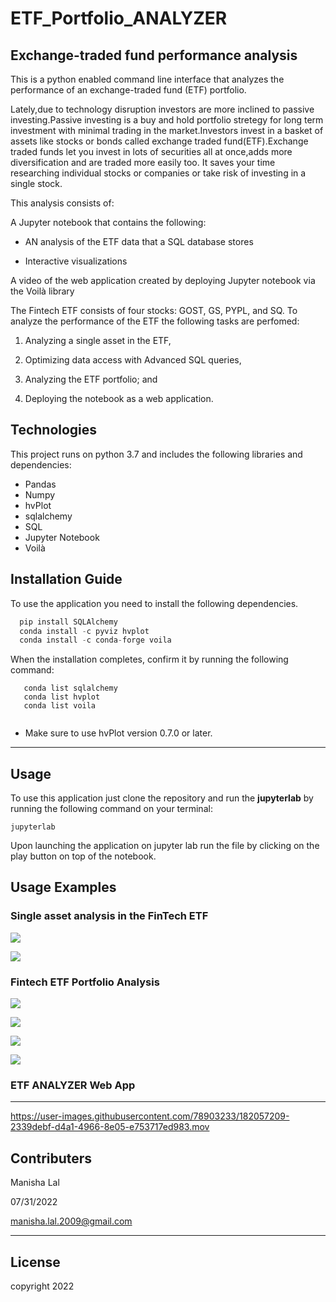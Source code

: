 # ETF_Portfolio_ANALYZER #
Exchange-traded fund performance analysis
---
This is a python enabled command line interface that analyzes the performance of  an exchange-traded fund (ETF) portfolio.

Lately,due to technology disruption investors are more inclined to passive investing.Passive investing is a buy and hold portfolio stretegy for long term investment with minimal trading in the market.Investors invest in a basket of assets like stocks or bonds called exchange traded fund(ETF).Exchange traded funds let you invest in lots of securities all at once,adds more diversification and are traded more easily too. It saves your time researching individual stocks or companies or take risk of investing in a single stock.

This analysis consists of:

A Jupyter notebook that contains the following:

* AN analysis of the ETF data that a SQL database stores

* Interactive visualizations

A  video of the web application created by deploying Jupyter notebook via the Voilà library

The Fintech ETF consists of four stocks: GOST, GS, PYPL, and SQ. To analyze the performance of the ETF the following tasks are perfomed:

1. Analyzing a single asset in the ETF,

2. Optimizing data access with Advanced SQL queries,

3. Analyzing the ETF portfolio; and

4. Deploying the notebook as a web application.


## Technologies
This project runs on python 3.7 and includes the following libraries and dependencies:

* Pandas
* Numpy
* hvPlot
* sqlalchemy
* SQL
* Jupyter Notebook
* Voilà 

## Installation Guide

To use the application you need to install the following dependencies.

```python
  pip install SQLAlchemy
  conda install -c pyviz hvplot 
  conda install -c conda-forge voila
```
When the installation completes, confirm it by running the following command:

```
   conda list sqlalchemy
   conda list hvplot
   conda list voila
   
```   

* Make sure to use hvPlot version 0.7.0 or later.
---

## Usage

To use this application just clone the repository and run the **jupyterlab** by running the following command on your terminal:

```jupyterlab```

Upon launching the application  on jupyter lab run the file by clicking on the play button on top of the notebook. 


## Usage Examples

### Single asset analysis in the FinTech ETF ###


![](images/paypal_daily_returns.png)



![](images/paypal_cum_returns.png)

### Fintech ETF Portfolio Analysis ###



![](images/etf_daily_returns.png)


![](images/etf_annual_returns.png)



![](images/etf_cum_returns.png)



![](images/etf_cum_plot.png)

### ETF ANALYZER Web App ###



[](images/etf_app.mov)


___

https://user-images.githubusercontent.com/78903233/182057209-2339debf-d4a1-4966-8e05-e753717ed983.mov




## Contributers

Manisha Lal

07/31/2022

manisha.lal.2009@gmail.com
___


## License

copyright 2022
